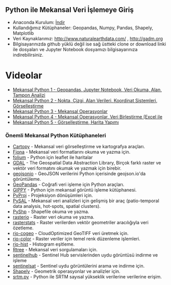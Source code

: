 ##  Python ile Mekansal Veri İşlemeye Giriş

* Anaconda Kurulum: [İndir](https://www.anaconda.com/products/individual)
* Kullandığımız Kütüphaneler: Geopandas, Numpy, Pandas, Shapely, Matplotlib
* Veri Kaynaklarımız: http://www.naturalearthdata.com/ , http://gadm.org
* Bilgisayarınızda github yüklü değil ise sağ üstteki clone or download linki ile dosyaları ve Jupyter Notebook dosyamızı bilgisayarınıza indirebilirsiniz.

# Videolar

* [Mekansal Python 1 - Geopandas, Jupyter Notebook, Veri Okuma, Alan, Tampon Analizi](https://www.youtube.com/watch?v=NOMWTHSrlvI)
* [Mekansal Python 2 - Nokta, Çizgi, Alan Verileri, Koordinat Sistemleri, Görselleştirme](https://www.youtube.com/watch?v=JX9S7tPnrzQ)
* [Mekansal Python 3 - Mekansal Operasyonlar](https://www.youtube.com/watch?v=r2PfCK26ZL8)
* [Mekansal Python 4 - Mekansal Operasyonlar, Veri Birleştirme (Excel ile](https://www.youtube.com/watch?v=O9NrAiDGxhs)
* [Mekansal Python 5 - Görselleştirme, Harita Yapımı](https://www.youtube.com/watch?v=gofAu-jHkEw)

### Önemli Mekansal Python Kütüphaneleri 

* [Cartopy](http://scitools.org.uk/cartopy/) - Mekansal veri görselleştirme ve kartografya araçları.
* [Fiona](http://toblerity.org/fiona/) - Mekansal veri formatlarını okuma ve yazma için.
* [folium](https://github.com/python-visualization/folium) - Python için leaflet ile haritalar
* [GDAL](https://anaconda.org/conda-forge/gdal) - The Geospatial Data Abstraction Library, Birçok farklı raster ve vektör veri formatını okumak ve yazmak için birebir.
* [geojsonio](https://github.com/jwass/geojsonio.py) - GeoJSON verilerini Python içerisinde geojson.io'da görüntüleme. 
* [GeoPandas](https://github.com/geopandas/geopandas) - Coğrafi veri işleme için Python araçları.
* [GIPPY](https://github.com/gipit/gippy) - Python için mekansal görüntü işleme kütüphanesi.
* [PyProj](https://github.com/jswhit/pyproj) - Projeksiyon dönüşümleri için.
* [PySAL](https://pysal.org/pysal/) - Mekansal veri analizleri için gelişmiş bir araç (patio-temporal data analysis, hot-spots, spatial clusters).
* [PyShp](https://github.com/GeospatialPython/pyshp) - Shapefile okuma ve yazma.
* [rasterio](https://github.com/mapbox/rasterio) - Raster veri okuma ve yazma.
* [rasterstats](https://github.com/perrygeo/python-rasterstats/) - Raster verilerden vektör geometriler aracılığıyla veri özetleme.
* [rio-cogeo](https://github.com/mapbox/rio-cogeo) - CloudOptimized GeoTIFF veri üretmek için.   
* [rio-color](https://github.com/mapbox/rio-color) - Raster veriler için temel renk düzenleme işlemleri.
* [rio-hist](https://github.com/mapbox/rio-hist) - Histogram eşitleme.
* [Rtree](http://toblerity.org/rtree/) - Mekansal veri sorgulamaları için.
* [sentinelhub](https://github.com/sentinel-hub/sentinelhub-py) - Sentinel Hub servislerinden uydu görüntüsü indirme ve işleme
* [sentinelsat](https://github.com/sentinelsat/sentinelsat) - Sentinel uydu görüntülerini arama ve indirme için. 
* [Shapely](https://pypi.python.org/pypi/Shapely) - Geometrik operasyonlar ve analizler için.
* [srtm.py](https://github.com/tkrajina/srtm.py) - Python ile SRTM sayısal yükseklik verilerine verilerine erişim.

